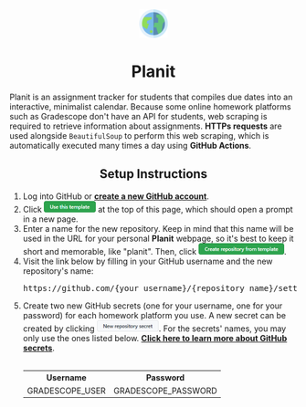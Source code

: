 <div align="center">
    <img src="src/resources/planit_logo.png" height="50px" />
    <h1>Planit</h1>
</div>

Planit is an assignment tracker for students that compiles due dates into an interactive, minimalist calendar. Because some online homework platforms such as Gradescope don't have an API for students, web scraping is required to retrieve information about assignments. **HTTPs requests** are used alongside `BeautifulSoup` to perform this web scraping, which is automatically executed many times a day using **GitHub Actions**.

<div align="center">
    <h2>Setup Instructions</h2>
</div>

<ol>
    <li>
        Log into GitHub or <a href="https://github.com/join"><b>create a new GitHub account</b></a>.
    </li>
    <li>
        Click <a href="#"><img src="docs/use_this_template.png" height="20px" /></a> at the top of this page, which should open a prompt in a new page.
    </li>
    <li>
        Enter a name for the new repository. Keep in mind that this name will be used in the URL for your personal <b>Planit</b> webpage, so it's best to keep it short and memorable, like "planit". Then, click <a href="#"><img src="docs/create_repo_from_template.png" height="20px" /></a>.
    </li>
    <li>
        Visit the link below by filling in your GitHub username and the new repository's name:
        <pre>https://github.com/{your_username}/{repository_name}/settings/secrets/actions</pre>
    </li>
    <li>
        Create two new GitHub secrets (one for your username, one for your password) for each homework platform you use. 
        A new secret can be created by clicking <a href="#"><img src="docs/new_repo_secret.png" height="20px" /></a>. 
        For the secrets' names, you may only use the ones listed below. 
        <a href="https://docs.github.com/en/actions/security-guides/encrypted-secrets"><b>Click here to learn more about GitHub secrets</b></a>.
        <br><br>
        <table align="center">
            <tr><th align="center">Username</th><th align="center">Password</th></tr>
            <tr align="center"><td>GRADESCOPE_USER</td><td>GRADESCOPE_PASSWORD</td></tr>
        </table>
    </li>
</ol>
